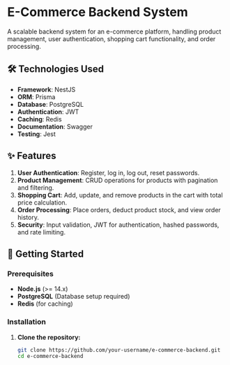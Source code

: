 # E-Commerce Backend System

A scalable backend system for an e-commerce platform, handling product management, user authentication, shopping cart functionality, and order processing.

## 🛠️ Technologies Used

- **Framework**: NestJS
- **ORM**: Prisma
- **Database**: PostgreSQL
- **Authentication**: JWT
- **Caching**: Redis
- **Documentation**: Swagger
- **Testing**: Jest

## ✨ Features

1. **User Authentication**: Register, log in, log out, reset passwords.
2. **Product Management**: CRUD operations for products with pagination and filtering.
3. **Shopping Cart**: Add, update, and remove products in the cart with total price calculation.
4. **Order Processing**: Place orders, deduct product stock, and view order history.
5. **Security**: Input validation, JWT for authentication, hashed passwords, and rate limiting.

## 🚀 Getting Started

### Prerequisites

- **Node.js** (>= 14.x)
- **PostgreSQL** (Database setup required)
- **Redis** (for caching)

### Installation

1. **Clone the repository:**

   ```bash
   git clone https://github.com/your-username/e-commerce-backend.git
   cd e-commerce-backend

